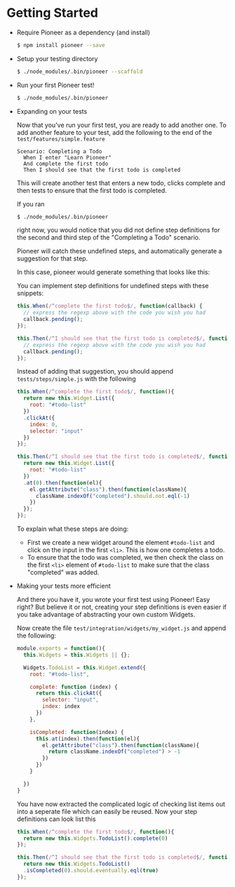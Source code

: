 # Getting Started

- Require Pioneer as a dependency (and install)
  ```bash
  $ npm install pioneer --save
  ```

- Setup your testing directory
  ```bash
  $ ./node_modules/.bin/pioneer --scaffold
  ```

- Run your first Pioneer test!
  ```bash
  $ ./node_modules/.bin/pioneer
  ```

- Expanding on your tests


  Now that you've run your first test, you are ready to add another one.
  To add another feature to your test, add the following to the end of the `test/features/simple.feature`
  ```gherkin
  Scenario: Completing a Todo
    When I enter "Learn Pioneer"
    And complete the first todo
    Then I should see that the first todo is completed
  ```
  This will create another test that enters a new todo, clicks complete and then tests to ensure that the first todo is completed.

  If you ran
  ```bash
  $ ./node_modules/.bin/pioneer
  ```
  right now, you would notice that you did not define step definitions for the second and third step of the "Completing a Todo" scenario.

  Pioneer will catch these undefined steps, and automatically generate a suggestion for that step.

  In this case, pioneer would generate something that looks like this:

  You can implement step definitions for undefined steps with these snippets:

  ```js
  this.When(/^complete the first todo$/, function(callback) {
    // express the regexp above with the code you wish you had
    callback.pending();
  });

  this.Then(/^I should see that the first todo is completed$/, function(callback) {
    // express the regexp above with the code you wish you had
    callback.pending();
  });
  ```

  Instead of adding that suggestion, you should append `tests/steps/simple.js` with the following

  ```js
  this.When(/^complete the first todo$/, function(){
    return new this.Widget.List({
      root: "#todo-list"
    })
    .clickAt({
      index: 0,
      selector: "input"
    })
  });

  this.Then(/^I should see that the first todo is completed$/, function() {
    return new this.Widget.List({
      root: "#todo-list"
    })
    .at(0).then(function(el){
      el.getAttribute("class").then(function(className){
        className.indexOf("completed").should.not.eql(-1)
      })
    });
  });
  ```

  To explain what these steps are doing:
   - First we create a new widget around the element `#todo-list` and click on the input in the first `<li>`. This is how one completes a todo.
   - To ensure that the todo was completed, we then check the class on the first `<li>` element of `#todo-list` to make sure that the class "completed" was added.

- Making your tests more efficient


  And there you have it, you wrote your first test using Pioneer! Easy right? But believe it or not, creating your step definitions is even easier if you take advantage of abstracting your own custom Widgets.

  Now create the file `test/integration/widgets/my_widget.js` and append the following:

  ```js
  module.exports = function(){
    this.Widgets = this.Widgets || {};

    Widgets.TodoList = this.Widget.extend({
      root: "#todo-list",

      complete: function (index) {
        return this.clickAt({
          selector: "input",
          index: index
        })
      },

      isCompleted: function(index) {
        this.at(index).then(function(el){
          el.getAttribute("class").then(function(className){
            return className.indexOf("completed") > -1
          })
        })
      }

    })
  }
  ```

  You have now extracted the complicated logic of checking list items out into a seperate file which can easily be reused. Now your step definitions can look list this

  ```js
  this.When(/^complete the first todo$/, function(){
    return new this.Widgets.TodoList().complete(0)
  });

  this.Then(/^I should see that the first todo is completed$/, function() {
    return new this.Widgets.TodoList()
    .isCompleted(0).should.eventually.eql(true)
  });
  ```
